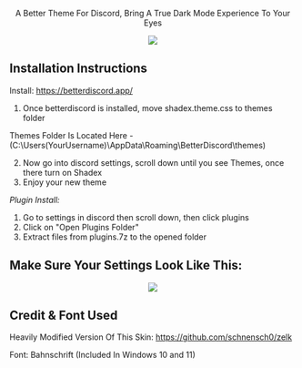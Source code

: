 <p align="center">
A Better Theme For Discord, Bring A True Dark Mode Experience To Your Eyes
</p>

<p align="center">
  <img src="https://i.postimg.cc/38MMcYH5/Screenshot-2022-12-16-145855.png" />
</p>

Installation Instructions
-----
Install: https://betterdiscord.app/

1. Once betterdiscord is installed, move shadex.theme.css to themes folder 

Themes Folder Is Located Here - (C:\Users\(YourUsername)\AppData\Roaming\BetterDiscord\themes)

2. Now go into discord settings, scroll down until you see Themes, once there turn on Shadex
3. Enjoy your new theme

*Plugin Install:*
1. Go to settings in discord then scroll down, then click plugins
2. Click on "Open Plugins Folder"
3. Extract files from plugins.7z to the opened folder

Make Sure Your Settings Look Like This:
-----

<p align="center">
  <img src="https://i.postimg.cc/RmRzv3Kq/Screenshot-2022-12-16-150339.png" />
</p>

Credit & Font Used
-----
Heavily Modified Version Of This Skin: https://github.com/schnensch0/zelk

Font: Bahnschrift (Included In Windows 10 and 11)
